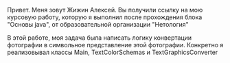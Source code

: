 Привет. Меня зовут Жижин Алексей. Вы получили ссылку 
на мою курсовую работу, которую я выполнил после прохождения
блока "Основы java", от образовательной организации 
"Нетология"

В этой работе, моя задача была написать логику конвертации 
фотографии в символьное представление этой фотографии.
Конкретно я реализовывал классы Main, TextColorSchemas и 
TextGraphicsConverter